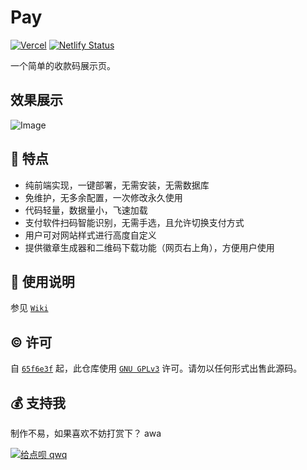 # Pay

[![Vercel](https://vercelbadge.vercel.app/api/alex3236/pay)](https://vercel.com/alex3236/pay) [![Netlify Status](https://api.netlify.com/api/v1/badges/7badc2ac-2e40-4ed2-8df5-704a25fc921d/deploy-status)](https://app.netlify.com/sites/al-pay/deploys)

一个简单的收款码展示页。

## 效果展示

![Image](https://s2.loli.net/2022/08/20/rmPM7kwxUzQpJhb.png)

## 🚀 特点

- 纯前端实现，一键部署，无需安装，无需数据库
- 免维护，无多余配置，一次修改永久使用
- 代码轻量，数据量小，飞速加载 
- 支付软件扫码智能识别，无需手选，且允许切换支付方式
- 用户可对网站样式进行高度自定义
- 提供徽章生成器和二维码下载功能（网页右上角），方便用户使用

## 📃 使用说明
参见 [`Wiki`](https://github.com/alex3236/pay/wiki/)

## ©️ 许可
自 [`65f6e3f`](https://github.com/alex3236/pay/commit/65f6e3f74e26e766b611b2d36f42d6841ad5d806) 起，此仓库使用 [`GNU GPLv3`](https://www.gnu.org/licenses/gpl-3.0.html) 许可。请勿以任何形式出售此源码。

## 💰 支持我

制作不易，如果喜欢不妨打赏下？ awa

[![给点呗 qwq](https://img.shields.io/badge/%E7%BB%99%E7%82%B9%E5%91%97%20qwq-blue?logo=alipay&logoColor=white&style=flat-square)](https://pay.alex3236.top/)
